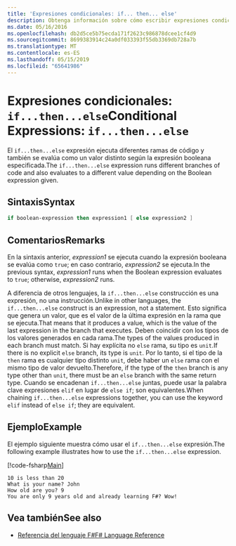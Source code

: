 ```yaml
---
title: 'Expresiones condicionales: if... then... else'
description: Obtenga información sobre cómo escribir expresiones condicionales F# para ejecutar distintas bifurcaciones de código.
ms.date: 05/16/2016
ms.openlocfilehash: db2d5ce5b75ecda171f2623c986878dcee1cf4d9
ms.sourcegitcommit: 8699383914c24a0df033393f55db3369db728a7b
ms.translationtype: MT
ms.contentlocale: es-ES
ms.lasthandoff: 05/15/2019
ms.locfileid: "65641986"
---
```

# <a name="conditional-expressions-ifthenelse"></a><span data-ttu-id="0dacf-103">Expresiones condicionales: `if...then...else`</span><span class="sxs-lookup"><span data-stu-id="0dacf-103">Conditional Expressions: `if...then...else`</span></span>

<span data-ttu-id="0dacf-104">El `if...then...else` expresión ejecuta diferentes ramas de código y también se evalúa como un valor distinto según la expresión booleana especificada.</span><span class="sxs-lookup"><span data-stu-id="0dacf-104">The `if...then...else` expression runs different branches of code and also evaluates to a different value depending on the Boolean expression given.</span></span>

## <a name="syntax"></a><span data-ttu-id="0dacf-105">Sintaxis</span><span class="sxs-lookup"><span data-stu-id="0dacf-105">Syntax</span></span>

```fsharp
if boolean-expression then expression1 [ else expression2 ]
```

## <a name="remarks"></a><span data-ttu-id="0dacf-106">Comentarios</span><span class="sxs-lookup"><span data-stu-id="0dacf-106">Remarks</span></span>

<span data-ttu-id="0dacf-107">En la sintaxis anterior, *expression1* se ejecuta cuando la expresión booleana se evalúa como `true`; en caso contrario, *expression2* se ejecuta.</span><span class="sxs-lookup"><span data-stu-id="0dacf-107">In the previous syntax, *expression1* runs when the Boolean expression evaluates to `true`; otherwise, *expression2* runs.</span></span>

<span data-ttu-id="0dacf-108">A diferencia de otros lenguajes, la `if...then...else` construcción es una expresión, no una instrucción.</span><span class="sxs-lookup"><span data-stu-id="0dacf-108">Unlike in other languages, the `if...then...else` construct is an expression, not a statement.</span></span> <span data-ttu-id="0dacf-109">Esto significa que genera un valor, que es el valor de la última expresión en la rama que se ejecuta.</span><span class="sxs-lookup"><span data-stu-id="0dacf-109">That means that it produces a value, which is the value of the last expression in the branch that executes.</span></span> <span data-ttu-id="0dacf-110">Deben coincidir con los tipos de los valores generados en cada rama.</span><span class="sxs-lookup"><span data-stu-id="0dacf-110">The types of the values produced in each branch must match.</span></span> <span data-ttu-id="0dacf-111">Si hay explícita no `else` rama, su tipo es `unit`.</span><span class="sxs-lookup"><span data-stu-id="0dacf-111">If there is no explicit `else` branch, its type is `unit`.</span></span> <span data-ttu-id="0dacf-112">Por lo tanto, si el tipo de la `then` rama es cualquier tipo distinto `unit`, debe haber un `else` rama con el mismo tipo de valor devuelto.</span><span class="sxs-lookup"><span data-stu-id="0dacf-112">Therefore, if the type of the `then` branch is any type other than `unit`, there must be an `else` branch with the same return type.</span></span> <span data-ttu-id="0dacf-113">Cuando se encadenan `if...then...else` juntas, puede usar la palabra clave expresiones `elif` en lugar de `else if`; son equivalentes.</span><span class="sxs-lookup"><span data-stu-id="0dacf-113">When chaining `if...then...else` expressions together, you can use the keyword `elif` instead of `else if`; they are equivalent.</span></span>

## <a name="example"></a><span data-ttu-id="0dacf-114">Ejemplo</span><span class="sxs-lookup"><span data-stu-id="0dacf-114">Example</span></span>

<span data-ttu-id="0dacf-115">El ejemplo siguiente muestra cómo usar el `if...then...else` expresión.</span><span class="sxs-lookup"><span data-stu-id="0dacf-115">The following example illustrates how to use the `if...then...else` expression.</span></span>

[!code-fsharp[Main](../../../samples/snippets/fsharp/lang-ref-2/snippet4501.fs)]

```
10 is less than 20
What is your name? John
How old are you? 9
You are only 9 years old and already learning F#? Wow!
```

## <a name="see-also"></a><span data-ttu-id="0dacf-116">Vea también</span><span class="sxs-lookup"><span data-stu-id="0dacf-116">See also</span></span>

- [<span data-ttu-id="0dacf-117">Referencia del lenguaje F#</span><span class="sxs-lookup"><span data-stu-id="0dacf-117">F# Language Reference</span></span>](index.md)
